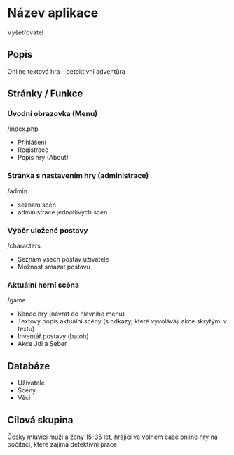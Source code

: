 # Název aplikace

Vyšetřovatel

## Popis
Online textová hra - detektivní adventůra

## Stránky / Funkce

### Úvodní obrazovka (Menu)
/index.php
- Přihlášení
- Registrace
- Popis hry (About)

### Stránka s nastavením hry (administrace)
/admin
- seznam scén
- administrace jednotlivých scén

### Výběr uložené postavy
/characters
- Seznam všech postav uživatele
- Možnost smazat postavu

### Aktuální herní scéna
/game
- Konec hry (návrat do hlavního menu)
- Textový popis aktuální scény (s odkazy, které vyvolávájí akce skrytými v textu)
- Inventář postavy (batoh)
- Akce Jdi a Seber

## Databáze
- Uživatelé
- Scény
- Věci

## Cílová skupina

Česky mluvící muži a ženy 15-35 let, hrající ve volném čase online hry na počítači, které zajímá detektivní práce





